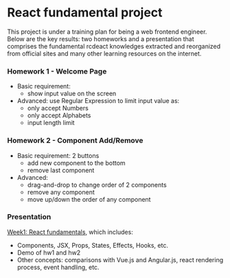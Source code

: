 # React fundamental project

This project is under a training plan for being a web frontend engineer. \
Below are the key results: two homeworks and a presentation that comprises the fundamental rcdeact knowledges extracted and reorganized from official sites and many other learning resources on the internet. 

### Homework 1 - Welcome Page
- Basic requirement:
    - show input value on the screen
- Advanced:
use Regular Expression to limit input value as:
    - only accept Numbers
    - only accept Alphabets
    - input length limit

### Homework 2 - Component Add/Remove
- Basic requirement: 2 buttons
    - add new component to the bottom
    - remove last component
- Advanced:
    - drag-and-drop to change order of  2 components
    - remove any component
    - move up/down the order of any component

### Presentation
[Week1: React fundamentals](https://docs.google.com/presentation/d/1l4ntFLaR-SsHLXB1hR6_2cJTQQ9zrAkCiQe3Ji6QaaI/edit?usp=sharing), which includes: 
- Components, JSX, Props, States, Effects, Hooks, etc.
- Demo of hw1 and hw2
- Other concepts: comparisons with Vue.js and Angular.js, react rendering process, event handling, etc.